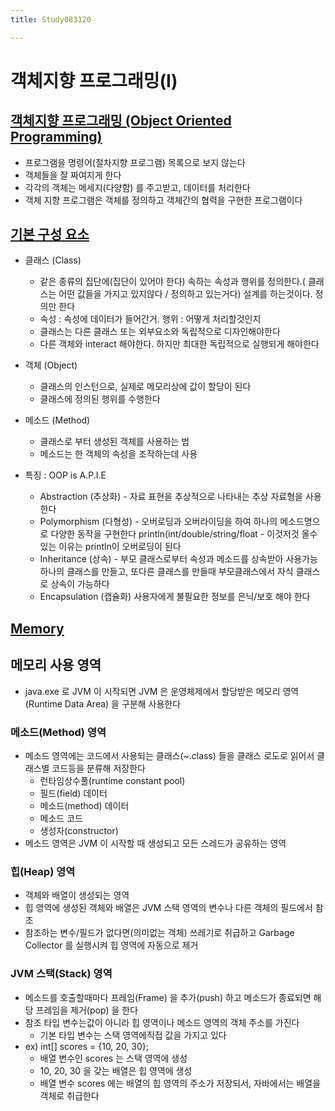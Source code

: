 ```yaml
---
title: Study083120

---
```


# 객체지향 프로그래밍(I)

## <u>객체지향 프로그래밍 (Object Oriented Programming)</u>

* 프로그램을 명령어(절차지향 프로그램) 목록으로 보지 않는다 
* 객체들을 잘 짜여지게 한다 
* 각각의 객체는 메세지(다양함) 를 주고받고, 데이터를 처리한다 
* 객체 지향 프로그램은 객체를 정의하고 객체간의 협력을 구현한 프로그램이다

## <u>기본 구성 요소</u>

* 클래스 (Class)
    * 같은 종류의 집단에(집단이 있어야 한다) 속하는 속성과 행위를 정의한다.( 클래스는 어떤 값들을 가지고 있지않다 / 정의하고 있는거다) 
      		설계를 하는것이다. 정의만 한다
    * 속성 : 속성에 데이터가 들어간거. 행위 : 어떻게 처리할것인지  
    * 클래스는 다른 클래스 또는 외부요소와 독립적으로 디자인해야한다
    * 다른 객체와 interact 해야한다. 하지만 최대한 독립적으로 실행되게 해야한다
    
* 객체 (Object)
    * 클래스의 인스턴으로, 실제로 메모리상에 값이 할당이 된다
	* 클래스에 정의된 행위를 수행한다
	
* 메소드 (Method)
    * 클래스로 부터 생성된 객체를 사용하는 법
    * 메소드는 한 객체의 속성을 조작하는데 사용
    
* 특징 : OOP is A.P.I.E
    * Abstraction (추상화) - 자료 표현을 추상적으로 나타내는 추상 자료형을 사용한다
    * Polymorphism (다형성)  - 오버로딩과 오버라이딩을 하여 하나의 메소드명으로 다양한 동작을 구현한다
  	println(int/double/string/float - 이것저것 올수 있는 이유는 println이 오버로딩이 된다
    * Inheritance (상속)  - 부모 클래스로부터 속성과 메소드를 상속받아 사용가능
  	하나의 클래스를 만들고, 또다른 클래스를 만들때 부모클래스에서 자식 클래스로 상속이 가능하다
    * Encapsulation  (캡슐화) 사용자에게 불필요한 정보를 은닉/보호 해야 한다

## <u>Memory</u>

## 메모리 사용 영역
* java.exe 로 JVM 이 시작되면 JVM 은 운영체제에서 할당받은 메모리 영역(Runtime Data Area) 을 구분해 사용한다
 
### 메소드(Method) 영역
* 메소드 영역에는 코드에서 사용되는 클래스(~.class) 들을 클래스 로도로 읽어서 클래스별 코드등을 분류해 저장한다
    * 런타임상수풀(runtime constant pool)
    * 필드(field) 데이터
    * 메소드(method) 데이터
    * 메소드 코드
    * 생성자(constructor) 
* 메소드 영역은 JVM 이 시작할 때 생성되고 모든 스레드가 공유하는 영역

### 힙(Heap) 영역
* 객체와 배열이 생성되는 영역
* 힙 영역에 생성된 객체와 배열은 JVM 스택 영역의 변수나 다른 객체의 필드에서 참조
* 참조하는 변수/필드가 없다면(의미없는 객체) 쓰레기로 취급하고 Garbage Collector 를 실행시켜 힙 영역에 자동으로 제거

### JVM 스택(Stack) 영역
* 메소드를 호출할때마다 프레임(Frame) 을 추가(push) 하고 메소드가 종료되면 해당 프레임을 제거(pop) 을 한다     
* 참조 타입 변수는값이 아니라 힙 영역이나 메소드 영역의 객체 주소를 가진다 
    * 기본 타입 변수는 스택 영역에직접 값을 가지고 있다
* ex) int[] scores = {10, 20, 30};
    * 배열 변수인 scores 는 스택 영역에 생성
    * 10, 20, 30 을 갖는 배열은 힙 영역에 생성
    * 배열 변수 scores 에는 배열의 힙 영역의 주소가 저장되서, 자바에서는 배열을 객체로 취급한다